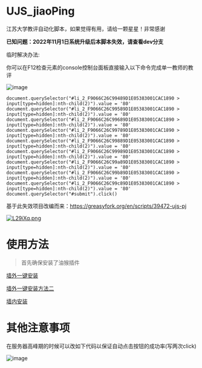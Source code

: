 # UJS_jiaoPing

江苏大学教评自动化脚本，如果觉得有用，请给一颗星星！非常感谢

**已知问题：2022年11月1日系统升级后本脚本失效，请查看dev分支**

临时解决办法:

你可以在F12检查元素的console控制台面板直接输入以下命令完成单一教师的教评

![image](https://user-images.githubusercontent.com/68413810/232666146-c49e5fa6-3555-4e0e-bf3c-bacf95e203ec.png)

```
document.querySelector("#li_2_F9066C26C99489D1E05383001CAC1890 > input[type=hidden]:nth-child(2)").value = '80'
document.querySelector("#li_2_F9066C26C99589D1E05383001CAC1890 > input[type=hidden]:nth-child(2)").value = '80'
document.querySelector("#li_2_F9066C26C99689D1E05383001CAC1890 > input[type=hidden]:nth-child(2)").value = '80'
document.querySelector("#li_2_F9066C26C99789D1E05383001CAC1890 > input[type=hidden]:nth-child(2)").value = '80'
document.querySelector("#li_2_F9066C26C99889D1E05383001CAC1890 > input[type=hidden]:nth-child(2)").value = '80'
document.querySelector("#li_2_F9066C26C99989D1E05383001CAC1890 > input[type=hidden]:nth-child(2)").value = '80'
document.querySelector("#li_2_F9066C26C99a89D1E05383001CAC1890 > input[type=hidden]:nth-child(2)").value = '80'
document.querySelector("#li_2_F9066C26C99b89D1E05383001CAC1890 > input[type=hidden]:nth-child(2)").value = '80'
document.querySelector("#li_2_F9066C26C99c89D1E05383001CAC1890 > input[type=hidden]:nth-child(2)").value = '80'
document.querySelector("#submit").click()
```

基于此失效项目改编而来：https://greasyfork.org/en/scripts/39472-ujs-pj

[![L29iXq.png](https://s1.ax1x.com/2022/04/22/L29iXq.png)](https://imgtu.com/i/L29iXq)



# 使用方法

> 首先确保安装了油猴插件

[墙外一键安装](https://raw.githubusercontent.com/KSroido/UJS_jiaoPing/main/main.user.js)

[墙外一键安装方法二](https://greasyfork.org/en/scripts/447452-ujs-pj)

[墙内安装](https://cdn.jsdelivr.net/gh/KSroido/UJS_jiaoPing@main/main.user.js)

# 其他注意事项

在服务器高峰期的时候可以改如下代码以保证自动点击按钮的成功率(写两次click)

![image](https://user-images.githubusercontent.com/68413810/174051564-ca71c866-36a7-4755-9548-d098134f3cb1.png)

